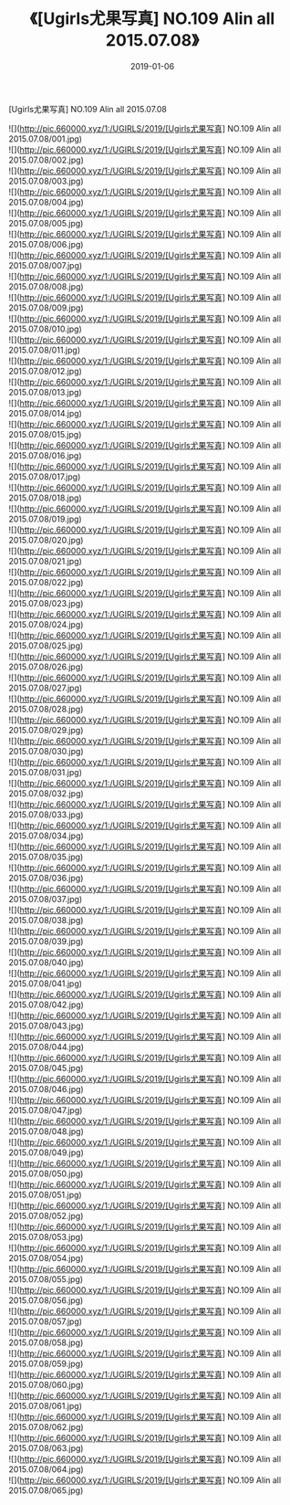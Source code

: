 ﻿---
layout: post
title:  《[Ugirls尤果写真] NO.109 Alin all 2015.07.08》
date:   2019-01-06
img: http://pic.660000.xyz/1:/UGIRLS/2019/[Ugirls尤果写真] NO.109 Alin all 2015.07.08/000.jpg
categories: [美女, 清纯, 唯美]
---

[Ugirls尤果写真] NO.109 Alin all 2015.07.08

 ![](http://pic.660000.xyz/1:/UGIRLS/2019/[Ugirls尤果写真] NO.109 Alin all 2015.07.08/001.jpg) <br>![](http://pic.660000.xyz/1:/UGIRLS/2019/[Ugirls尤果写真] NO.109 Alin all 2015.07.08/002.jpg) <br>![](http://pic.660000.xyz/1:/UGIRLS/2019/[Ugirls尤果写真] NO.109 Alin all 2015.07.08/003.jpg) <br>![](http://pic.660000.xyz/1:/UGIRLS/2019/[Ugirls尤果写真] NO.109 Alin all 2015.07.08/004.jpg) <br>![](http://pic.660000.xyz/1:/UGIRLS/2019/[Ugirls尤果写真] NO.109 Alin all 2015.07.08/005.jpg) <br>![](http://pic.660000.xyz/1:/UGIRLS/2019/[Ugirls尤果写真] NO.109 Alin all 2015.07.08/006.jpg) <br>![](http://pic.660000.xyz/1:/UGIRLS/2019/[Ugirls尤果写真] NO.109 Alin all 2015.07.08/007.jpg) <br>![](http://pic.660000.xyz/1:/UGIRLS/2019/[Ugirls尤果写真] NO.109 Alin all 2015.07.08/008.jpg) <br>![](http://pic.660000.xyz/1:/UGIRLS/2019/[Ugirls尤果写真] NO.109 Alin all 2015.07.08/009.jpg) <br>![](http://pic.660000.xyz/1:/UGIRLS/2019/[Ugirls尤果写真] NO.109 Alin all 2015.07.08/010.jpg) <br>![](http://pic.660000.xyz/1:/UGIRLS/2019/[Ugirls尤果写真] NO.109 Alin all 2015.07.08/011.jpg) <br>![](http://pic.660000.xyz/1:/UGIRLS/2019/[Ugirls尤果写真] NO.109 Alin all 2015.07.08/012.jpg) <br>![](http://pic.660000.xyz/1:/UGIRLS/2019/[Ugirls尤果写真] NO.109 Alin all 2015.07.08/013.jpg) <br>![](http://pic.660000.xyz/1:/UGIRLS/2019/[Ugirls尤果写真] NO.109 Alin all 2015.07.08/014.jpg) <br>![](http://pic.660000.xyz/1:/UGIRLS/2019/[Ugirls尤果写真] NO.109 Alin all 2015.07.08/015.jpg) <br>![](http://pic.660000.xyz/1:/UGIRLS/2019/[Ugirls尤果写真] NO.109 Alin all 2015.07.08/016.jpg) <br>![](http://pic.660000.xyz/1:/UGIRLS/2019/[Ugirls尤果写真] NO.109 Alin all 2015.07.08/017.jpg) <br>![](http://pic.660000.xyz/1:/UGIRLS/2019/[Ugirls尤果写真] NO.109 Alin all 2015.07.08/018.jpg) <br>![](http://pic.660000.xyz/1:/UGIRLS/2019/[Ugirls尤果写真] NO.109 Alin all 2015.07.08/019.jpg) <br>![](http://pic.660000.xyz/1:/UGIRLS/2019/[Ugirls尤果写真] NO.109 Alin all 2015.07.08/020.jpg) <br>![](http://pic.660000.xyz/1:/UGIRLS/2019/[Ugirls尤果写真] NO.109 Alin all 2015.07.08/021.jpg) <br>![](http://pic.660000.xyz/1:/UGIRLS/2019/[Ugirls尤果写真] NO.109 Alin all 2015.07.08/022.jpg) <br>![](http://pic.660000.xyz/1:/UGIRLS/2019/[Ugirls尤果写真] NO.109 Alin all 2015.07.08/023.jpg) <br>![](http://pic.660000.xyz/1:/UGIRLS/2019/[Ugirls尤果写真] NO.109 Alin all 2015.07.08/024.jpg) <br>![](http://pic.660000.xyz/1:/UGIRLS/2019/[Ugirls尤果写真] NO.109 Alin all 2015.07.08/025.jpg) <br>![](http://pic.660000.xyz/1:/UGIRLS/2019/[Ugirls尤果写真] NO.109 Alin all 2015.07.08/026.jpg) <br>![](http://pic.660000.xyz/1:/UGIRLS/2019/[Ugirls尤果写真] NO.109 Alin all 2015.07.08/027.jpg) <br>![](http://pic.660000.xyz/1:/UGIRLS/2019/[Ugirls尤果写真] NO.109 Alin all 2015.07.08/028.jpg) <br>![](http://pic.660000.xyz/1:/UGIRLS/2019/[Ugirls尤果写真] NO.109 Alin all 2015.07.08/029.jpg) <br>![](http://pic.660000.xyz/1:/UGIRLS/2019/[Ugirls尤果写真] NO.109 Alin all 2015.07.08/030.jpg) <br>![](http://pic.660000.xyz/1:/UGIRLS/2019/[Ugirls尤果写真] NO.109 Alin all 2015.07.08/031.jpg) <br>![](http://pic.660000.xyz/1:/UGIRLS/2019/[Ugirls尤果写真] NO.109 Alin all 2015.07.08/032.jpg) <br>![](http://pic.660000.xyz/1:/UGIRLS/2019/[Ugirls尤果写真] NO.109 Alin all 2015.07.08/033.jpg) <br>![](http://pic.660000.xyz/1:/UGIRLS/2019/[Ugirls尤果写真] NO.109 Alin all 2015.07.08/034.jpg) <br>![](http://pic.660000.xyz/1:/UGIRLS/2019/[Ugirls尤果写真] NO.109 Alin all 2015.07.08/035.jpg) <br>![](http://pic.660000.xyz/1:/UGIRLS/2019/[Ugirls尤果写真] NO.109 Alin all 2015.07.08/036.jpg) <br>![](http://pic.660000.xyz/1:/UGIRLS/2019/[Ugirls尤果写真] NO.109 Alin all 2015.07.08/037.jpg) <br>![](http://pic.660000.xyz/1:/UGIRLS/2019/[Ugirls尤果写真] NO.109 Alin all 2015.07.08/038.jpg) <br>![](http://pic.660000.xyz/1:/UGIRLS/2019/[Ugirls尤果写真] NO.109 Alin all 2015.07.08/039.jpg) <br>![](http://pic.660000.xyz/1:/UGIRLS/2019/[Ugirls尤果写真] NO.109 Alin all 2015.07.08/040.jpg) <br>![](http://pic.660000.xyz/1:/UGIRLS/2019/[Ugirls尤果写真] NO.109 Alin all 2015.07.08/041.jpg) <br>![](http://pic.660000.xyz/1:/UGIRLS/2019/[Ugirls尤果写真] NO.109 Alin all 2015.07.08/042.jpg) <br>![](http://pic.660000.xyz/1:/UGIRLS/2019/[Ugirls尤果写真] NO.109 Alin all 2015.07.08/043.jpg) <br>![](http://pic.660000.xyz/1:/UGIRLS/2019/[Ugirls尤果写真] NO.109 Alin all 2015.07.08/044.jpg) <br>![](http://pic.660000.xyz/1:/UGIRLS/2019/[Ugirls尤果写真] NO.109 Alin all 2015.07.08/045.jpg) <br>![](http://pic.660000.xyz/1:/UGIRLS/2019/[Ugirls尤果写真] NO.109 Alin all 2015.07.08/046.jpg) <br>![](http://pic.660000.xyz/1:/UGIRLS/2019/[Ugirls尤果写真] NO.109 Alin all 2015.07.08/047.jpg) <br>![](http://pic.660000.xyz/1:/UGIRLS/2019/[Ugirls尤果写真] NO.109 Alin all 2015.07.08/048.jpg) <br>![](http://pic.660000.xyz/1:/UGIRLS/2019/[Ugirls尤果写真] NO.109 Alin all 2015.07.08/049.jpg) <br>![](http://pic.660000.xyz/1:/UGIRLS/2019/[Ugirls尤果写真] NO.109 Alin all 2015.07.08/050.jpg) <br>![](http://pic.660000.xyz/1:/UGIRLS/2019/[Ugirls尤果写真] NO.109 Alin all 2015.07.08/051.jpg) <br>![](http://pic.660000.xyz/1:/UGIRLS/2019/[Ugirls尤果写真] NO.109 Alin all 2015.07.08/052.jpg) <br>![](http://pic.660000.xyz/1:/UGIRLS/2019/[Ugirls尤果写真] NO.109 Alin all 2015.07.08/053.jpg) <br>![](http://pic.660000.xyz/1:/UGIRLS/2019/[Ugirls尤果写真] NO.109 Alin all 2015.07.08/054.jpg) <br>![](http://pic.660000.xyz/1:/UGIRLS/2019/[Ugirls尤果写真] NO.109 Alin all 2015.07.08/055.jpg) <br>![](http://pic.660000.xyz/1:/UGIRLS/2019/[Ugirls尤果写真] NO.109 Alin all 2015.07.08/056.jpg) <br>![](http://pic.660000.xyz/1:/UGIRLS/2019/[Ugirls尤果写真] NO.109 Alin all 2015.07.08/057.jpg) <br>![](http://pic.660000.xyz/1:/UGIRLS/2019/[Ugirls尤果写真] NO.109 Alin all 2015.07.08/058.jpg) <br>![](http://pic.660000.xyz/1:/UGIRLS/2019/[Ugirls尤果写真] NO.109 Alin all 2015.07.08/059.jpg) <br>![](http://pic.660000.xyz/1:/UGIRLS/2019/[Ugirls尤果写真] NO.109 Alin all 2015.07.08/060.jpg) <br>![](http://pic.660000.xyz/1:/UGIRLS/2019/[Ugirls尤果写真] NO.109 Alin all 2015.07.08/061.jpg) <br>![](http://pic.660000.xyz/1:/UGIRLS/2019/[Ugirls尤果写真] NO.109 Alin all 2015.07.08/062.jpg) <br>![](http://pic.660000.xyz/1:/UGIRLS/2019/[Ugirls尤果写真] NO.109 Alin all 2015.07.08/063.jpg) <br>![](http://pic.660000.xyz/1:/UGIRLS/2019/[Ugirls尤果写真] NO.109 Alin all 2015.07.08/064.jpg) <br>![](http://pic.660000.xyz/1:/UGIRLS/2019/[Ugirls尤果写真] NO.109 Alin all 2015.07.08/065.jpg) <br>